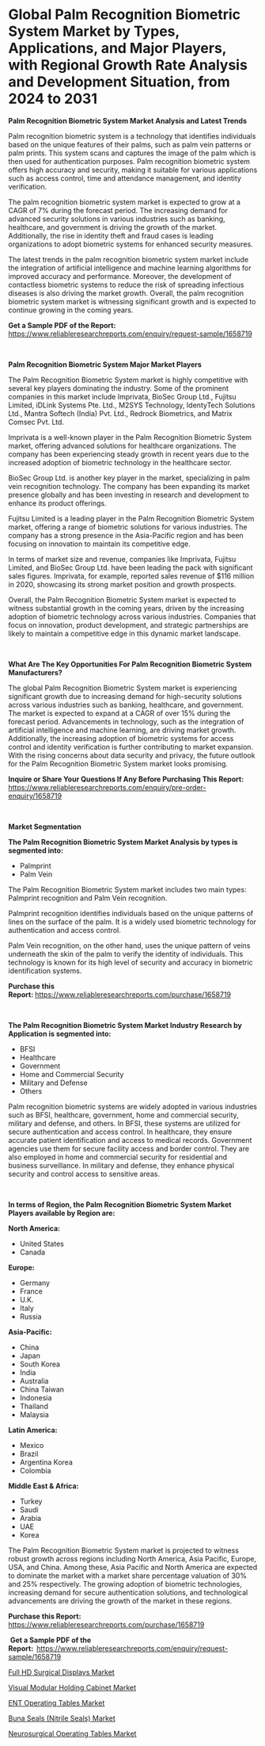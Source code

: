 <p><h1>Global Palm Recognition Biometric System Market by Types, Applications, and Major Players, with Regional Growth Rate Analysis and Development Situation, from 2024 to 2031</h1></p><p><strong>Palm Recognition Biometric System Market Analysis and Latest Trends</strong></p>
<p><p>Palm recognition biometric system is a technology that identifies individuals based on the unique features of their palms, such as palm vein patterns or palm prints. This system scans and captures the image of the palm which is then used for authentication purposes. Palm recognition biometric system offers high accuracy and security, making it suitable for various applications such as access control, time and attendance management, and identity verification.</p><p>The palm recognition biometric system market is expected to grow at a CAGR of 7% during the forecast period. The increasing demand for advanced security solutions in various industries such as banking, healthcare, and government is driving the growth of the market. Additionally, the rise in identity theft and fraud cases is leading organizations to adopt biometric systems for enhanced security measures.</p><p>The latest trends in the palm recognition biometric system market include the integration of artificial intelligence and machine learning algorithms for improved accuracy and performance. Moreover, the development of contactless biometric systems to reduce the risk of spreading infectious diseases is also driving the market growth. Overall, the palm recognition biometric system market is witnessing significant growth and is expected to continue growing in the coming years.</p></p>
<p><strong>Get a Sample PDF of the Report:&nbsp;</strong> <a href="https://www.reliableresearchreports.com/enquiry/request-sample/1658719">https://www.reliableresearchreports.com/enquiry/request-sample/1658719</a></p>
<p>&nbsp;</p>
<p><strong>Palm Recognition Biometric System Major Market Players</strong></p>
<p><p>The Palm Recognition Biometric System market is highly competitive with several key players dominating the industry. Some of the prominent companies in this market include Imprivata, BioSec Group Ltd., Fujitsu Limited, iDLink Systems Pte. Ltd., M2SYS Technology, IdentyTech Solutions Ltd., Mantra Softech (India) Pvt. Ltd., Redrock Biometrics, and Matrix Comsec Pvt. Ltd.</p><p>Imprivata is a well-known player in the Palm Recognition Biometric System market, offering advanced solutions for healthcare organizations. The company has been experiencing steady growth in recent years due to the increased adoption of biometric technology in the healthcare sector.</p><p>BioSec Group Ltd. is another key player in the market, specializing in palm vein recognition technology. The company has been expanding its market presence globally and has been investing in research and development to enhance its product offerings.</p><p>Fujitsu Limited is a leading player in the Palm Recognition Biometric System market, offering a range of biometric solutions for various industries. The company has a strong presence in the Asia-Pacific region and has been focusing on innovation to maintain its competitive edge.</p><p>In terms of market size and revenue, companies like Imprivata, Fujitsu Limited, and BioSec Group Ltd. have been leading the pack with significant sales figures. Imprivata, for example, reported sales revenue of $116 million in 2020, showcasing its strong market position and growth prospects.</p><p>Overall, the Palm Recognition Biometric System market is expected to witness substantial growth in the coming years, driven by the increasing adoption of biometric technology across various industries. Companies that focus on innovation, product development, and strategic partnerships are likely to maintain a competitive edge in this dynamic market landscape.</p></p>
<p>&nbsp;</p>
<p><strong>What Are The Key Opportunities For Palm Recognition Biometric System Manufacturers?</strong></p>
<p><p>The global Palm Recognition Biometric System market is experiencing significant growth due to increasing demand for high-security solutions across various industries such as banking, healthcare, and government. The market is expected to expand at a CAGR of over 15% during the forecast period. Advancements in technology, such as the integration of artificial intelligence and machine learning, are driving market growth. Additionally, the increasing adoption of biometric systems for access control and identity verification is further contributing to market expansion. With the rising concerns about data security and privacy, the future outlook for the Palm Recognition Biometric System market looks promising.</p></p>
<p><strong>Inquire or Share Your Questions If Any Before Purchasing This Report:</strong> <a href="https://www.reliableresearchreports.com/enquiry/pre-order-enquiry/1658719">https://www.reliableresearchreports.com/enquiry/pre-order-enquiry/1658719</a></p>
<p>&nbsp;</p>
<p><strong>Market Segmentation</strong></p>
<p><strong>The Palm Recognition Biometric System Market Analysis by types is segmented into:</strong></p>
<p><ul><li>Palmprint</li><li>Palm Vein</li></ul></p>
<p><p>The Palm Recognition Biometric System market includes two main types: Palmprint recognition and Palm Vein recognition. </p><p>Palmprint recognition identifies individuals based on the unique patterns of lines on the surface of the palm. It is a widely used biometric technology for authentication and access control. </p><p>Palm Vein recognition, on the other hand, uses the unique pattern of veins underneath the skin of the palm to verify the identity of individuals. This technology is known for its high level of security and accuracy in biometric identification systems.</p></p>
<p><strong>Purchase this Report:&nbsp;</strong><a href="https://www.reliableresearchreports.com/purchase/1658719">https://www.reliableresearchreports.com/purchase/1658719</a></p>
<p>&nbsp;</p>
<p><strong>The Palm Recognition Biometric System Market Industry Research by Application is segmented into:</strong></p>
<p><ul><li>BFSI</li><li>Healthcare</li><li>Government</li><li>Home and Commercial Security</li><li>Military and Defense</li><li>Others</li></ul></p>
<p><p>Palm recognition biometric systems are widely adopted in various industries such as BFSI, healthcare, government, home and commercial security, military and defense, and others. In BFSI, these systems are utilized for secure authentication and access control. In healthcare, they ensure accurate patient identification and access to medical records. Government agencies use them for secure facility access and border control. They are also employed in home and commercial security for residential and business surveillance. In military and defense, they enhance physical security and control access to sensitive areas.</p></p>
<p>&nbsp;</p>
<p><strong>In terms of Region, the Palm Recognition Biometric System Market Players available by Region are:</strong></p>
<p>
    <p> <strong> North America: </strong>
        <ul>
            <li>United States</li>
            <li>Canada</li>
        </ul>
        </p> 
    <p> <strong> Europe: </strong>
        <ul>
            <li>Germany</li>
            <li>France</li>
            <li>U.K.</li>
            <li>Italy</li>
            <li>Russia</li>
        </ul>
        </p> 
    <p> <strong> Asia-Pacific: </strong>
        <ul>
            <li>China</li>
            <li>Japan</li>
            <li>South Korea</li>
            <li>India</li>
            <li>Australia</li>
            <li>China Taiwan</li>
            <li>Indonesia</li>
            <li>Thailand</li>
            <li>Malaysia</li>
        </ul>
        </p> 
    <p> <strong> Latin America: </strong>
        <ul>
            <li>Mexico</li>
            <li>Brazil</li>
            <li>Argentina Korea</li>
            <li>Colombia</li>
        </ul>
        </p> 
    <p> <strong> Middle East & Africa: </strong>
        <ul>
            <li>Turkey</li>
            <li>Saudi</li>
            <li>Arabia</li>
            <li>UAE</li>
            <li>Korea</li>
        </ul>
    </p>
    </p>
<p><p>The Palm Recognition Biometric System market is projected to witness robust growth across regions including North America, Asia Pacific, Europe, USA, and China. Among these, Asia Pacific and North America are expected to dominate the market with a market share percentage valuation of 30% and 25% respectively. The growing adoption of biometric technologies, increasing demand for secure authentication solutions, and technological advancements are driving the growth of the market in these regions.</p></p>
<p><strong>Purchase this Report: </strong><a href="https://www.reliableresearchreports.com/purchase/1658719">https://www.reliableresearchreports.com/purchase/1658719</a></p>
<p>&nbsp;<strong>Get a Sample PDF of the Report:&nbsp;&nbsp;</strong><a href="https://www.reliableresearchreports.com/enquiry/request-sample/1658719">https://www.reliableresearchreports.com/enquiry/request-sample/1658719</a></p>
<p><strong></strong></p>
<p><p><a href="https://medium.com/p/d411f10b57b5/edit">Full HD Surgical Displays Market</a></p><p><a href="https://github.com/Sinjinluong3e0awx2m195k76/Market-Research-Report-List-1/blob/main/visual-modular-holding-cabinet-market.md">Visual Modular Holding Cabinet Market</a></p><p><a href="https://medium.com/p/96cec9c071d9/edit">ENT Operating Tables Market</a></p><p><a href="https://github.com/shotows/Market-Research-Report-List-1/blob/main/buna-seals-nitrile-seals-market.md">Buna Seals (Nitrile Seals) Market</a></p><p><a href="https://medium.com/p/dbdb9f3043d9/edit">Neurosurgical Operating Tables Market</a></p></p>